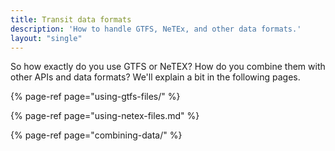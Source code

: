 ```yaml
---
title: Transit data formats
description: 'How to handle GTFS, NeTEx, and other data formats.'
layout: "single"
---
```


So how exactly do you use GTFS or NeTEX? How do you combine them with other APIs and data formats? We'll explain a bit
in the following pages.

{% page-ref page="using-gtfs-files/" %}

{% page-ref page="using-netex-files.md" %}

{% page-ref page="combining-data/" %}
